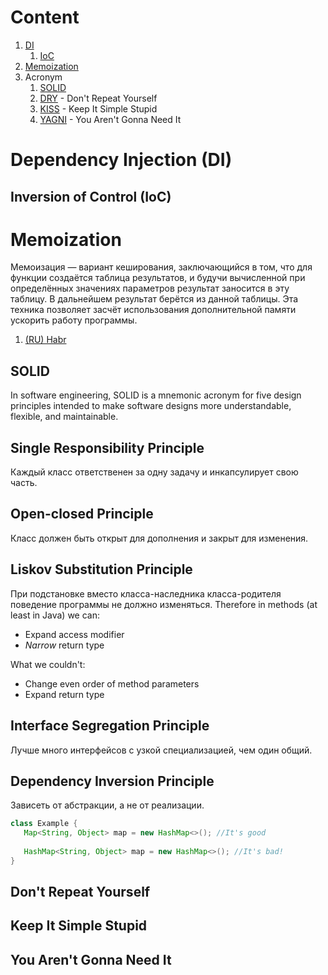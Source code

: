 # Content
1. [DI](#dependency-injection-di)
    1. [IoC](#inversion-of-control-ioc)
2. [Memoization](#memoization)
3. Acronym
   1. [SOLID](#solid)
   2. [DRY](#dont-repeat-yourself) - Don't Repeat Yourself
   3. [KISS](#keep-it-simple-stupid) - Keep It Simple Stupid
   4. [YAGNI](#you-arent-gonna-need-it) - You Aren't Gonna Need It

# Dependency Injection (DI)

## Inversion of Control (IoC)

# Memoization
Мемоизация — вариант кеширования, 
заключающийся в том, что для функции создаётся таблица результатов,
и будучи вычисленной при определённых значениях параметров результат 
заносится в эту таблицу. В дальнейшем результат берётся из данной 
таблицы. Эта техника позволяет засчёт использования дополнительной 
памяти ускорить работу программы.
1. [(RU) Habr](https://habr.com/en/post/97513/)

## SOLID
In software engineering, SOLID is a mnemonic acronym 
for five design principles intended to make software designs 
more understandable, flexible, and maintainable.
## Single Responsibility Principle
Каждый класс ответственен за одну задачу и инкапсулирует свою часть.
## Open-closed Principle
Класс должен быть открыт для дополнения и закрыт для изменения.
## Liskov Substitution Principle
При подстановке вместо класса-наследника класса-родителя 
поведение программы не должно изменяться.
Therefore in methods (at least in Java) we can:
- Expand access modifier
- *Narrow* return type  

What we couldn't:
- Change even order of method parameters
- Expand return type
## Interface Segregation Principle
Лучше много интерфейсов с узкой специализацией, чем один общий.
## Dependency Inversion Principle
Зависеть от абстракции, а не от реализации.
```java
class Example {
   Map<String, Object> map = new HashMap<>(); //It's good
   
   HashMap<String, Object> map = new HashMap<>(); //It's bad!
}
```
## Don't Repeat Yourself
## Keep It Simple Stupid
## You Aren't Gonna Need It